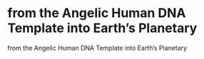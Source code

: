 # from the Angelic Human DNA Template into Earth’s Planetary

from the Angelic Human DNA Template into Earth’s Planetary